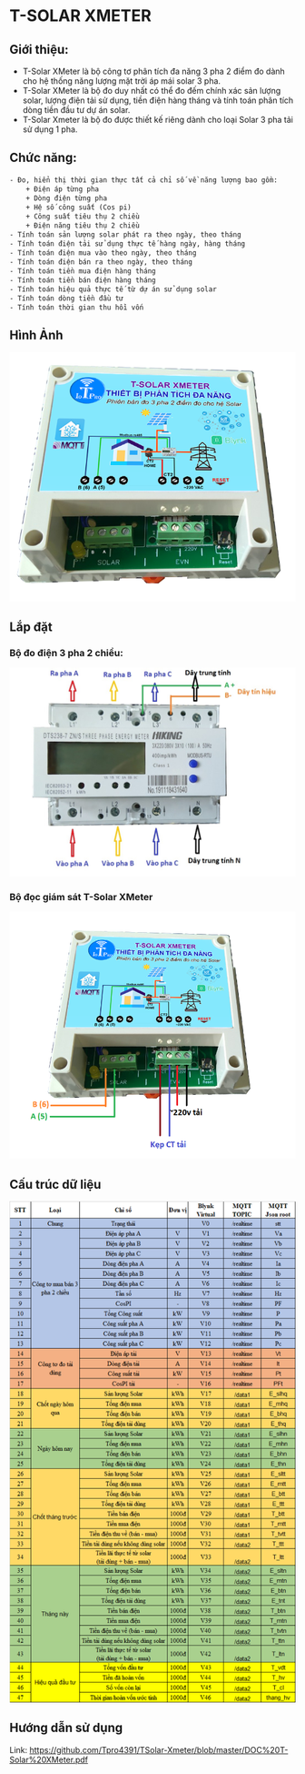 # T-SOLAR XMETER
## Giới thiệu:
 * T-Solar XMeter là bộ công tơ phân tích đa năng 3 pha 2 điểm đo dành cho hệ thống năng lượng mặt trời áp mái solar 3 pha.
 * T-Solar XMeter là bộ đo duy nhất có thể đo đếm chính xác sản lượng solar, lượng điện tải sử dụng, tiền điện hàng tháng và tính toán phân tích dòng tiền đầu tư dự án solar.
 * T-Solar Xmeter là bộ đo được thiết kế riêng dành cho loại Solar 3 pha tải sử dụng 1 pha.

## Chức năng:
 	- Đo, hiển thị thời gian thực tất cả chỉ số về năng lượng bao gồm:
 		+ Điện áp từng pha
 		+ Dòng điện từng pha
 		+ Hệ số công suất (Cos pi)
 		+ Công suất tiêu thụ 2 chiều
 		+ Điện năng tiêu thụ 2 chiều
 	- Tính toán sản lượng solar phát ra theo ngày, theo tháng
 	- Tính toán điện tải sử dụng thực tế hàng ngày, hàng tháng
 	- Tính toán điện mua vào theo ngày, theo tháng
 	- Tính toán điện bán ra theo ngày, theo tháng
 	- Tính toán tiền mua điện hàng tháng
 	- Tính toán tiền bán điện hàng tháng
 	- Tính toán hiệu quả thực tế từ dự án sử dụng solar
 	- Tính toán dòng tiền đầu tư
 	- Tính toán thời gian thu hồi vốn

## Hình Ảnh

<img src="https://github.com/Tpro4391/TSolar-Xmeter/blob/master/anh/thiet-bi.png">

## Lắp đặt
### Bộ đo điện 3 pha 2 chiều:

<img src="https://github.com/Tpro4391/TSolar-Xmeter/blob/master/anh/dong-ho-3-pha.jpg">

### Bộ đọc giám sát T-Solar XMeter

<img src="https://github.com/Tpro4391/TSolar-Xmeter/blob/master/anh/ket-noi.png">

## Cấu trúc dữ liệu

<img src="https://github.com/Tpro4391/TSolar-Xmeter/blob/master/anh/Data-map.png">

## Hướng dẫn sử dụng
 Link: https://github.com/Tpro4391/TSolar-Xmeter/blob/master/DOC%20T-Solar%20XMeter.pdf
